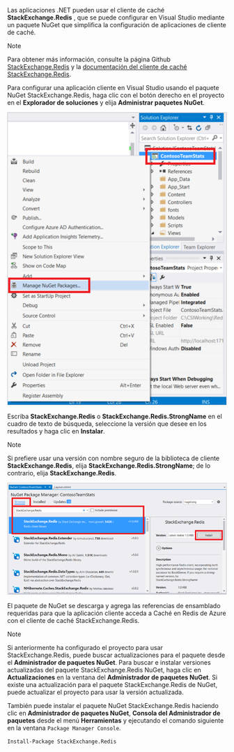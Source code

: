 Las aplicaciones .NET pueden usar el cliente de caché **StackExchange.Redis** , que se puede configurar en Visual Studio mediante un paquete NuGet que simplifica la configuración de aplicaciones de cliente de caché. 

> [!NOTE]
> Para obtener más información, consulte la página Github [StackExchange.Redis](http://github.com/StackExchange/StackExchange.Redis) y la [documentación del cliente de caché StackExchange.Redis](http://github.com/StackExchange/StackExchange.Redis#documentation).
> 
> 

Para configurar una aplicación cliente en Visual Studio usando el paquete NuGet StackExchange.Redis, haga clic con el botón derecho en el proyecto en el **Explorador de soluciones** y elija **Administrar paquetes NuGet**. 

![Manage NuGet packages](media/redis-cache-configure-stackexchange-redis-nuget/redis-cache-manage-nuget-menu.png)

Escriba **StackExchange.Redis** o **StackExchange.Redis.StrongName** en el cuadro de texto de búsqueda, seleccione la versión que desee en los resultados y haga clic en **Instalar**.

> [!NOTE]
> Si prefiere usar una versión con nombre seguro de la biblioteca de cliente **StackExchange.Redis**, elija **StackExchange.Redis.StrongName**; de lo contrario, elija **StackExchange.Redis**.
> 
> 

![StackExchange.Redis NuGet package](media/redis-cache-configure-stackexchange-redis-nuget/redis-cache-stackexchange-redis.png)

El paquete de NuGet se descarga y agrega las referencias de ensamblado requeridas para que la aplicación cliente acceda a Caché en Redis de Azure con el cliente de caché StackExchange.Redis.

> [!NOTE]
> Si anteriormente ha configurado el proyecto para usar StackExchange.Redis, puede buscar actualizaciones para el paquete desde el **Administrador de paquetes NuGet**. Para buscar e instalar versiones actualizadas del paquete StackExchange.Redis NuGet, haga clic en **Actualizaciones** en la ventana del **Administrador de paquetes NuGet**. Si existe una actualización para el paquete StackExchange.Redis de NuGet, puede actualizar el proyecto para usar la versión actualizada.
> 
> 

También puede instalar el paquete NuGet StackExchange.Redis haciendo clic en **Administrador de paquetes NuGet**, **Consola del Administrador de paquetes** desde el menú **Herramientas** y ejecutando el comando siguiente en la ventana `Package Manager Console`.
    
```
Install-Package StackExchange.Redis
```